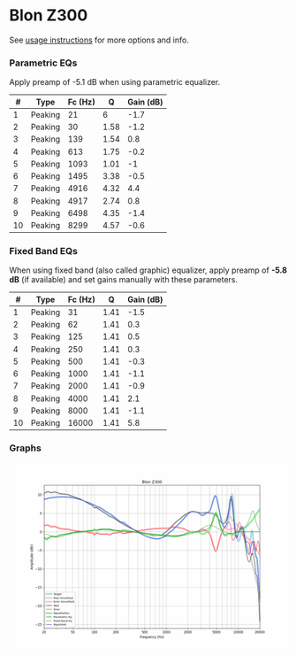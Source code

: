 # Blon Z300
See [usage instructions](https://github.com/jaakkopasanen/AutoEq#usage) for more options and info.

### Parametric EQs
Apply preamp of -5.1 dB when using parametric equalizer.

|   # | Type    |   Fc (Hz) |    Q |   Gain (dB) |
|-----|---------|-----------|------|-------------|
|   1 | Peaking |        21 | 6    |        -1.7 |
|   2 | Peaking |        30 | 1.58 |        -1.2 |
|   3 | Peaking |       139 | 1.54 |         0.8 |
|   4 | Peaking |       613 | 1.75 |        -0.2 |
|   5 | Peaking |      1093 | 1.01 |        -1   |
|   6 | Peaking |      1495 | 3.38 |        -0.5 |
|   7 | Peaking |      4916 | 4.32 |         4.4 |
|   8 | Peaking |      4917 | 2.74 |         0.8 |
|   9 | Peaking |      6498 | 4.35 |        -1.4 |
|  10 | Peaking |      8299 | 4.57 |        -0.6 |

### Fixed Band EQs
When using fixed band (also called graphic) equalizer, apply preamp of **-5.8 dB** (if available) and set gains manually with these parameters.

|   # | Type    |   Fc (Hz) |    Q |   Gain (dB) |
|-----|---------|-----------|------|-------------|
|   1 | Peaking |        31 | 1.41 |        -1.5 |
|   2 | Peaking |        62 | 1.41 |         0.3 |
|   3 | Peaking |       125 | 1.41 |         0.5 |
|   4 | Peaking |       250 | 1.41 |         0.3 |
|   5 | Peaking |       500 | 1.41 |        -0.3 |
|   6 | Peaking |      1000 | 1.41 |        -1.1 |
|   7 | Peaking |      2000 | 1.41 |        -0.9 |
|   8 | Peaking |      4000 | 1.41 |         2.1 |
|   9 | Peaking |      8000 | 1.41 |        -1.1 |
|  10 | Peaking |     16000 | 1.41 |         5.8 |

### Graphs
![](./Blon%20Z300.png)
